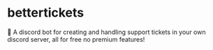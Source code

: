 # bettertickets
🎫 A discord bot for creating and handling support tickets in your own discord server, all for free no premium features!
